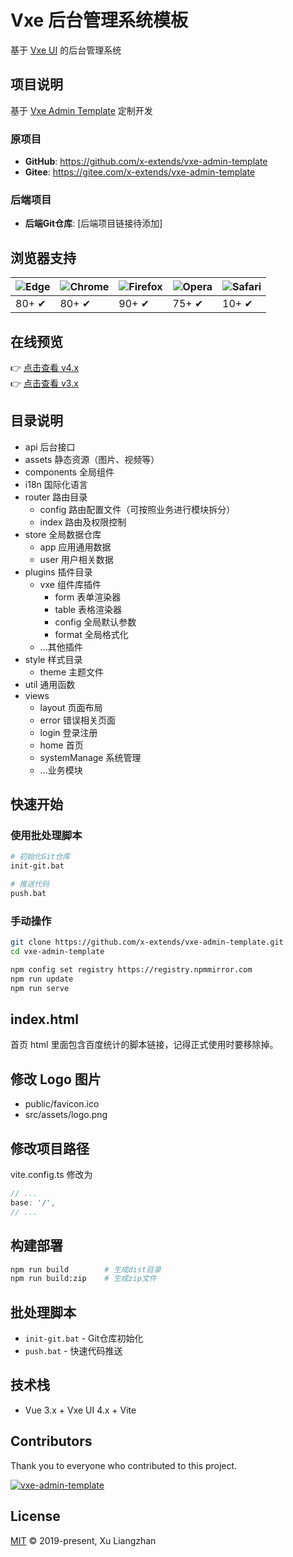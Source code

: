 # Vxe 后台管理系统模板

基于 [Vxe UI](https://vxeui.com) 的后台管理系统

## 项目说明

基于 [Vxe Admin Template](https://github.com/x-extends/vxe-admin-template) 定制开发

### 原项目
- **GitHub**: https://github.com/x-extends/vxe-admin-template
- **Gitee**: https://gitee.com/x-extends/vxe-admin-template

### 后端项目
- **后端Git仓库**: [后端项目链接待添加]

## 浏览器支持

![Edge](https://raw.github.com/alrra/browser-logos/master/src/edge/edge_48x48.png) | ![Chrome](https://raw.github.com/alrra/browser-logos/master/src/chrome/chrome_48x48.png) | ![Firefox](https://raw.github.com/alrra/browser-logos/master/src/firefox/firefox_48x48.png) | ![Opera](https://raw.github.com/alrra/browser-logos/master/src/opera/opera_48x48.png) | ![Safari](https://raw.github.com/alrra/browser-logos/master/src/safari/safari_48x48.png)
--- | --- | --- | --- | --- |
80+ ✔ | 80+ ✔ | 90+ ✔ | 75+ ✔ | 10+ ✔ |

## 在线预览

👉 [点击查看 v4.x](https://vxeui.com/admin-template/)  
👉 [点击查看 v3.x](https://vxeui.com/admin-template-v3/)  

## 目录说明

* api 后台接口
* assets 静态资源（图片、视频等）
* components 全局组件
* i18n 国际化语言
* router 路由目录
  * config 路由配置文件（可按照业务进行模块拆分）
  * index 路由及权限控制
* store 全局数据仓库
  * app 应用通用数据
  * user 用户相关数据
* plugins 插件目录
  * vxe 组件库插件
    * form 表单渲染器
    * table 表格渲染器
    * config 全局默认参数
    * format 全局格式化
  * ...其他插件
* style 样式目录
  * theme 主题文件
* util 通用函数
* views
  * layout 页面布局
  * error 错误相关页面
  * login 登录注册
  * home 首页
  * systemManage 系统管理
  * ...业务模块

## 快速开始

### 使用批处理脚本
```bash
# 初始化Git仓库
init-git.bat

# 推送代码
push.bat
```

### 手动操作
```bash
git clone https://github.com/x-extends/vxe-admin-template.git
cd vxe-admin-template
```

```bash
npm config set registry https://registry.npmmirror.com
npm run update
npm run serve
```

## index.html

首页 html 里面包含百度统计的脚本链接，记得正式使用时要移除掉。

## 修改 Logo 图片

* public/favicon.ico
* src/assets/logo.png

## 修改项目路径

vite.config.ts 修改为

```javascript
// ...
base: '/',
// ...
```

## 构建部署

```bash
npm run build        # 生成dist目录
npm run build:zip    # 生成zip文件
```

## 批处理脚本

- `init-git.bat` - Git仓库初始化
- `push.bat` - 快速代码推送

## 技术栈

- Vue 3.x + Vxe UI 4.x + Vite

## Contributors

Thank you to everyone who contributed to this project.

[![vxe-admin-template](https://contrib.rocks/image?repo=x-extends/vxe-admin-template)](https://github.com/x-extends/vxe-admin-template/graphs/contributors)

## License

[MIT](LICENSE) © 2019-present, Xu Liangzhan
